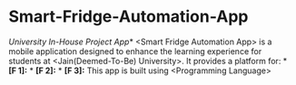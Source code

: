 # Smart-Fridge-Automation-App
*University In-House Project App**   &lt;Smart Fridge Automation App> is a mobile application designed to enhance the learning experience for students at &lt;Jain(Deemed-To-Be) University>. It provides a platform for:  * **[F 1]:** * **[F 2]:** * **[F 3]:**  This app is built using &lt;Programming Language>
